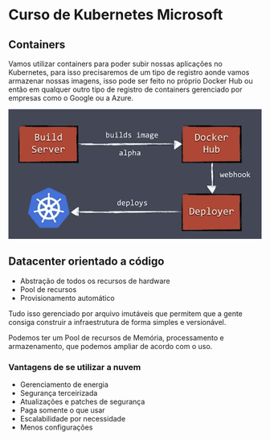 # Curso de Kubernetes Microsoft

## Containers

Vamos utilizar containers para poder subir nossas aplicações no Kubernetes, para isso precisaremos de um tipo de registro aonde vamos armazenar nossas
imagens, isso pode ser feito no próprio Docker Hub ou então em qualquer outro tipo de registro de containers gerenciado por empresas como o Google ou
a Azure.

![Exemplo de deploy com Kubernetes](kubedeploy.png)

## Datacenter orientado a código

- Abstração de todos os recursos de hardware
- Pool de recursos
- Provisionamento automático

Tudo isso gerenciado por arquivo imutáveis que permitem que a gente consiga construir a infraestrutura de forma simples e versionável.

Podemos ter um Pool de recursos de Memória, processamento e armazenamento, que podemos ampliar de acordo com o uso.

### Vantagens de se utilizar a nuvem

- Gerenciamento de energia
- Segurança terceirizada
- Atualizações e patches de segurança
- Paga somente o que usar
- Escalabilidade por necessidade
- Menos configurações



 
